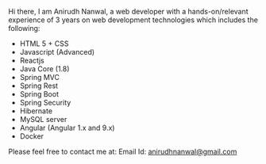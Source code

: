 Hi there,
I am Anirudh Nanwal, a web developer with a hands-on/relevant experience of 3 years on web development technologies which includes the following:

- HTML 5 + CSS
- Javascript (Advanced)
- Reactjs
- Java Core (1.8)
- Spring MVC
- Spring Rest
- Spring Boot
- Spring Security
- Hibernate
- MySQL server
- Angular (Angular 1.x and 9.x)
- Docker

Please feel free to contact me at:
Email Id: anirudhnanwal@gmail.com

